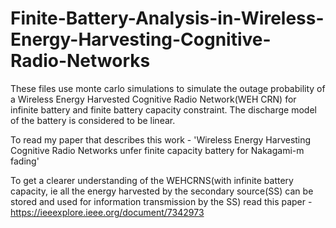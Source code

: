 # Finite-Battery-Analysis-in-Wireless-Energy-Harvesting-Cognitive-Radio-Networks

These files use monte carlo simulations to simulate the outage probability of a Wireless Energy Harvested Cognitive Radio Network(WEH CRN) for infinite battery and finite battery capacity constraint. The discharge model of the battery is considered to be linear.

To read my paper that describes this work - 'Wireless Energy Harvesting Cognitive Radio Networks unfer finite capacity battery for Nakagami-m fading' 

To get a clearer understanding of the WEHCRNS(with infinite battery capacity, ie all the energy harvested by the secondary source(SS) can be stored and used for information transmission by the SS) read this paper - https://ieeexplore.ieee.org/document/7342973 

